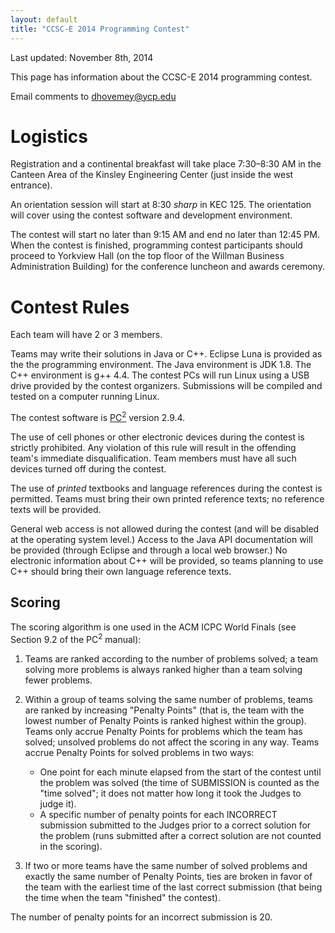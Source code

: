 ```yaml
---
layout: default
title: "CCSC-E 2014 Programming Contest"
---
```


Last updated: November 8th, 2014

This page has information about the CCSC-E 2014 programming contest.

Email comments to [dhovemey@ycp.edu](mailto:dhovemey@ycp.edu)

# Logistics

Registration and a continental breakfast will take place 7:30&ndash;8:30 AM in the Canteen Area of the Kinsley Engineering Center (just inside the west entrance).

An orientation session will start at 8:30 *sharp* in KEC 125.  The orientation will cover using the contest software and development environment.

The contest will start no later than 9:15 AM and end no later than 12:45 PM.  When the contest is finished, programming contest participants should proceed to Yorkview Hall (on the top floor of the Willman Business Administration Building) for the conference luncheon and awards ceremony.

# Contest Rules

Each team will have 2 or 3 members.

Teams may write their solutions in Java or C++.  Eclipse Luna is provided as the the programming environment.  The Java environment is JDK 1.8.  The C++ environment is g++ 4.4.  The contest PCs will run Linux using a USB drive provided by the contest organizers.  Submissions will be compiled and tested on a computer running Linux.

The contest software is <a href="http://www.ecs.csus.edu/pc2/">PC<sup>2</sup></a> version 2.9.4.

The use of cell phones or other electronic devices during the contest is strictly prohibited.  Any violation of this rule will result in the offending team's immediate disqualification.  Team members must have all such devices turned off during the contest.

The use of *printed* textbooks and language references during the contest is permitted.  Teams must bring their own printed reference texts; no reference texts will be provided.

General web access is not allowed during the contest (and will be disabled at the operating system level.)  Access to the Java API documentation will be provided (through Eclipse and through a local web browser.)  No electronic information about C++ will be provided, so teams planning to use C++ should bring their own language reference texts.

## Scoring

The scoring algorithm is one used in the ACM ICPC World Finals (see Section 9.2 of the PC<sup>2</sup> manual):

1. Teams are ranked according to the number of problems solved; a team solving more
problems is always ranked higher than a team solving fewer problems.

2. Within a group of teams solving the same number of problems, teams are ranked by
increasing "Penalty Points" (that is, the team with the lowest number of Penalty Points
is ranked highest within the group). Teams only accrue Penalty Points for problems
which the team has solved; unsolved problems do not affect the scoring in any way.
Teams accrue Penalty Points for solved problems in two ways:

    *  One point for each minute elapsed from the start of the contest until the problem was solved (the time of SUBMISSION is counted as the "time solved"; it does not matter how long it took the Judges to judge it).
    * A specific number of penalty points for each INCORRECT submission submitted to the Judges prior to a correct solution for the problem (runs submitted after a correct solution are not counted in the scoring).

3. If two or more teams have the same number of solved problems and exactly the same
number of Penalty Points, ties are broken in favor of the team with the earliest time of
the last correct submission (that being the time when the team "finished" the contest).

The number of penalty points for an incorrect submission is 20.
